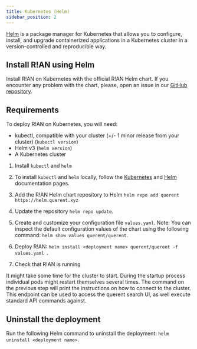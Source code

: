 ```yaml
---
title: Kubernetes (Helm)
sidebar_position: 2
---
```


[Helm](https://helm.sh) is a package manager for Kubernetes that allows you to configure, install, and upgrade containerized applications in a Kubernetes cluster in a version-controlled and reproducible way.

## Install R!AN using Helm

Install R!AN on Kubernetes with the official R!AN Helm chart. If you encounter any problem with the chart, please, open an issue in our [GitHub repository](https://github.com/querent-ai/helm-charts).

## Requirements

To deploy R!AN on Kubernetes, you will need:

- kubectl, compatible with your cluster (+/- 1 minor release from your cluster) (`kubectl version`)
- Helm v3 (`helm version`)
- A Kubernetes cluster

1. Install `kubectl` and `helm`

2. To install `kubectl` and `helm` locally, follow the [Kubernetes](https://kubernetes.io/docs/tasks/tools/#install-kubectl) and [Helm](https://helm.sh/docs/intro/install/) documentation pages.

3. Add the R!AN Helm chart repository to Helm `helm repo add querent https://helm.querent.xyz`
4. Update the repository `helm repo update`.

5. Create and customize your configuration file `values.yaml`. Note: You can inspect the default configuration values of the chart using the   following command: `helm show values querent/querent`.

6. Deploy R!AN: `helm install <deployment name> querent/querent -f values.yaml
`.

7. Check that R!AN is running

It might take some time for the cluster to start. During the startup process individual pods might restart themselves several times. The command on the previous step will print the instructions on how to connect to the cluster. This endpoint can be used to access the querent search UI, as well execute standard API commands against.

## Uninstall the deployment

Run the following Helm command to uninstall the deployment: `helm uninstall <deployment name>`.
